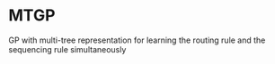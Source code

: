 # MTGP
GP with multi-tree representation for learning the routing rule and the sequencing rule simultaneously
